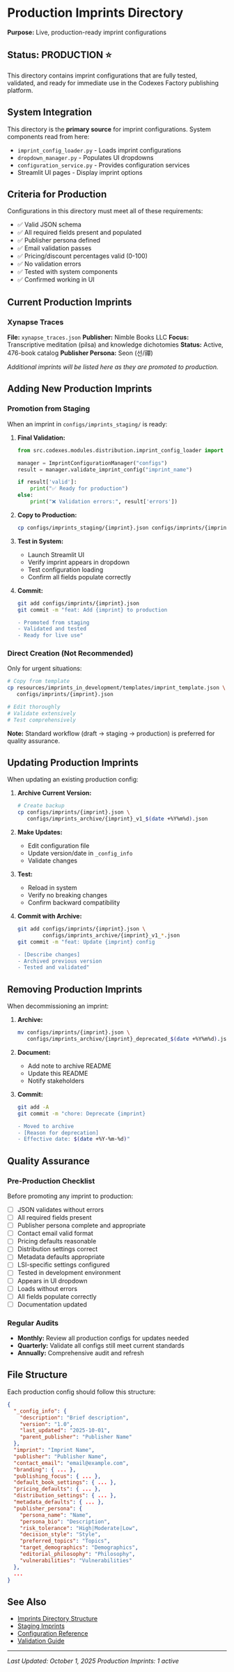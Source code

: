 # Production Imprints Directory

**Purpose:** Live, production-ready imprint configurations

## Status: PRODUCTION ⭐

This directory contains imprint configurations that are fully tested, validated, and ready for immediate use in the Codexes Factory publishing platform.

## System Integration

This directory is the **primary source** for imprint configurations. System components read from here:

- `imprint_config_loader.py` - Loads imprint configurations
- `dropdown_manager.py` - Populates UI dropdowns
- `configuration_service.py` - Provides configuration services
- Streamlit UI pages - Display imprint options

## Criteria for Production

Configurations in this directory must meet all of these requirements:

- ✅ Valid JSON schema
- ✅ All required fields present and populated
- ✅ Publisher persona defined
- ✅ Email validation passes
- ✅ Pricing/discount percentages valid (0-100)
- ✅ No validation errors
- ✅ Tested with system components
- ✅ Confirmed working in UI

## Current Production Imprints

### Xynapse Traces
**File:** `xynapse_traces.json`
**Publisher:** Nimble Books LLC
**Focus:** Transcriptive meditation (pilsa) and knowledge dichotomies
**Status:** Active, 476-book catalog
**Publisher Persona:** Seon (선/禪)

*Additional imprints will be listed here as they are promoted to production.*

## Adding New Production Imprints

### Promotion from Staging

When an imprint in `configs/imprints_staging/` is ready:

1. **Final Validation:**
   ```python
   from src.codexes.modules.distribution.imprint_config_loader import ImprintConfigurationManager

   manager = ImprintConfigurationManager("configs")
   result = manager.validate_imprint_config("imprint_name")

   if result['valid']:
       print("✅ Ready for production")
   else:
       print("❌ Validation errors:", result['errors'])
   ```

2. **Copy to Production:**
   ```bash
   cp configs/imprints_staging/{imprint}.json configs/imprints/{imprint}.json
   ```

3. **Test in System:**
   - Launch Streamlit UI
   - Verify imprint appears in dropdown
   - Test configuration loading
   - Confirm all fields populate correctly

4. **Commit:**
   ```bash
   git add configs/imprints/{imprint}.json
   git commit -m "feat: Add {imprint} to production

   - Promoted from staging
   - Validated and tested
   - Ready for live use"
   ```

### Direct Creation (Not Recommended)

Only for urgent situations:

```bash
# Copy from template
cp resources/imprints_in_development/templates/imprint_template.json \
   configs/imprints/{imprint}.json

# Edit thoroughly
# Validate extensively
# Test comprehensively
```

**Note:** Standard workflow (draft → staging → production) is preferred for quality assurance.

## Updating Production Imprints

When updating an existing production config:

1. **Archive Current Version:**
   ```bash
   # Create backup
   cp configs/imprints/{imprint}.json \
      configs/imprints_archive/{imprint}_v1_$(date +%Y%m%d).json
   ```

2. **Make Updates:**
   - Edit configuration file
   - Update version/date in `_config_info`
   - Validate changes

3. **Test:**
   - Reload in system
   - Verify no breaking changes
   - Confirm backward compatibility

4. **Commit with Archive:**
   ```bash
   git add configs/imprints/{imprint}.json \
           configs/imprints_archive/{imprint}_v1_*.json
   git commit -m "feat: Update {imprint} config

   - [Describe changes]
   - Archived previous version
   - Tested and validated"
   ```

## Removing Production Imprints

When decommissioning an imprint:

1. **Archive:**
   ```bash
   mv configs/imprints/{imprint}.json \
      configs/imprints_archive/{imprint}_deprecated_$(date +%Y%m%d).json
   ```

2. **Document:**
   - Add note to archive README
   - Update this README
   - Notify stakeholders

3. **Commit:**
   ```bash
   git add -A
   git commit -m "chore: Deprecate {imprint}

   - Moved to archive
   - [Reason for deprecation]
   - Effective date: $(date +%Y-%m-%d)"
   ```

## Quality Assurance

### Pre-Production Checklist

Before promoting any imprint to production:

- [ ] JSON validates without errors
- [ ] All required fields present
- [ ] Publisher persona complete and appropriate
- [ ] Contact email valid format
- [ ] Pricing defaults reasonable
- [ ] Distribution settings correct
- [ ] Metadata defaults appropriate
- [ ] LSI-specific settings configured
- [ ] Tested in development environment
- [ ] Appears in UI dropdown
- [ ] Loads without errors
- [ ] All fields populate correctly
- [ ] Documentation updated

### Regular Audits

- **Monthly:** Review all production configs for updates needed
- **Quarterly:** Validate all configs still meet current standards
- **Annually:** Comprehensive audit and refresh

## File Structure

Each production config should follow this structure:

```json
{
  "_config_info": {
    "description": "Brief description",
    "version": "1.0",
    "last_updated": "2025-10-01",
    "parent_publisher": "Publisher Name"
  },
  "imprint": "Imprint Name",
  "publisher": "Publisher Name",
  "contact_email": "email@example.com",
  "branding": { ... },
  "publishing_focus": { ... },
  "default_book_settings": { ... },
  "pricing_defaults": { ... },
  "distribution_settings": { ... },
  "metadata_defaults": { ... },
  "publisher_persona": {
    "persona_name": "Name",
    "persona_bio": "Description",
    "risk_tolerance": "High|Moderate|Low",
    "decision_style": "Style",
    "preferred_topics": "Topics",
    "target_demographics": "Demographics",
    "editorial_philosophy": "Philosophy",
    "vulnerabilities": "Vulnerabilities"
  },
  ...
}
```

## See Also

- [Imprints Directory Structure](../../docs/imprints_directory_structure.md)
- [Staging Imprints](../imprints_staging/README.md)
- [Configuration Reference](../../docs/xynapse_traces_imprint_configuration.md)
- [Validation Guide](../../docs/)

---

*Last Updated: October 1, 2025*
*Production Imprints: 1 active*
